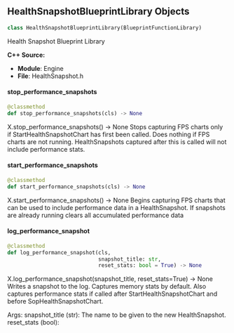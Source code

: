 ## HealthSnapshotBlueprintLibrary Objects

```python
class HealthSnapshotBlueprintLibrary(BlueprintFunctionLibrary)
```

Health Snapshot Blueprint Library

**C++ Source:**

- **Module**: Engine
- **File**: HealthSnapshot.h

<a id="unreal.HealthSnapshotBlueprintLibrary.stop_performance_snapshots"></a>

#### stop_performance_snapshots

```python
@classmethod
def stop_performance_snapshots(cls) -> None
```

X.stop_performance_snapshots() -> None
Stops capturing FPS charts only if StartHealthSnapshotChart has first been called. Does nothing if FPS charts are not running. HealthSnapshots captured after this is called will not include performance stats.

<a id="unreal.HealthSnapshotBlueprintLibrary.start_performance_snapshots"></a>

#### start_performance_snapshots

```python
@classmethod
def start_performance_snapshots(cls) -> None
```

X.start_performance_snapshots() -> None
Begins capturing FPS charts that can be used to include performance data in a HealthSnapshot. If snapshots are already running clears all accumulated performance data

<a id="unreal.HealthSnapshotBlueprintLibrary.log_performance_snapshot"></a>

#### log_performance_snapshot

```python
@classmethod
def log_performance_snapshot(cls,
                             snapshot_title: str,
                             reset_stats: bool = True) -> None
```

X.log_performance_snapshot(snapshot_title, reset_stats=True) -> None
Writes a snapshot to the log. Captures memory stats by default. Also captures performance stats if called after StartHealthSnapshotChart and before SopHealthSnapshotChart.

Args:
    snapshot_title (str): The name to be given to the new HealthSnapshot.
    reset_stats (bool):

<a id="unreal.RectLight"></a>